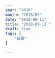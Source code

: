 ```yaml
---
year: "2018"
month: "2018/09"
date: "2018-09-11"
title: "2018-09-11 "
draft: true
tags: [
    "日報"
]

---
```


